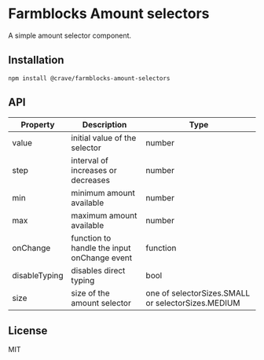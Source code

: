 # Farmblocks Amount selectors

A simple amount selector component.

## Installation

```
npm install @crave/farmblocks-amount-selectors
```

## API

| Property | Description | Type |
|----------|-------------|------|
| value | initial value of the selector | number |
| step | interval of increases or decreases | number |
| min | minimum amount available | number |
| max | maximum amount available | number |
| onChange | function to handle the input onChange event | function |
| disableTyping | disables direct typing | bool |
| size | size of the amount selector | one of selectorSizes.SMALL or selectorSizes.MEDIUM |

## License

MIT
